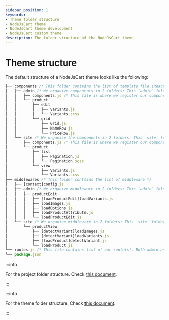 ```yaml
---
sidebar_position: 1
keywords:
- Theme folder structure
- NodeJsCart theme
- NodeJsCart theme development
- NodeJsCart custom theme
description: The folder structure of the NodeJsCart theme
---
```


# Theme structure

The default structure of a NodeJsCart theme looks like the following:

``` javascript
├── components /* This folder contains the list of template file (React components) and css */
│   ├── admin /* We organize components in 2 folders: This `admin` folder contains components for the admin panel */
│   │   ├── components.js /* This file is where we register our components for our pages */
│   │   └── product
│   │       ├── edit
│   │       │   ├── Variants.js
│   │       │   └── Variants.scss
│   │       └── grid
│   │           ├── Grid.js
│   │           ├── NameRow.js
│   │           └── PriceRow.js
│   └── site /* We organize the components in 2 folders: This `site` folder contains components for the front store */
│       ├── components.js /* This file is where we register our components for our pages */
│       └── product
│           ├── list
│           │   ├── Pagination.js
│           │   └── Pagination.scss
│           └── view
│               ├── Variants.js
│               └── Variants.scss
├── middlewares /* This folder contains the list of middleware */
│   ├── [context]config.js
│   ├── admin /* We organize middleware in 2 folders: This `admin` folder contains middleware(s) for the admin panel */
│   │   ├── productEdit
│   │   │   ├── [loadProductEdit]loadVariants.js
│   │   │   ├── loadImages.js
│   │   │   ├── loadOptions.js
│   │   │   ├── loadProductAttribute.js
│   │   │   └── loadProductEdit.js
│   └── site /* We organize middleware in 2 folders: This `site` folder contains middleware(s) for the front store */
│       └── productView
│           ├── [detectVariant]loadImages.js
│           ├── [detectVariant]loadVariants.js
│           ├── [loadProduct]detectVariant.js
│           └── loadProduct.js
└── routes.js /* This file contains list of our route(s). Both admin and front route(s) */
└── package.json
```

:::info

For the project folder structure. Check [this document](/docs/knowledge-base/project-structure).

:::

:::info

For the theme folder structure. Check [this document](/docs/theme-development/theme-structure).

:::